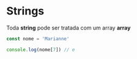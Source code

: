 # Strings

Toda **string** pode ser tratada com um array **array**

```js
const nome = 'Marianne'

console.log(nome[7]) // e
```
